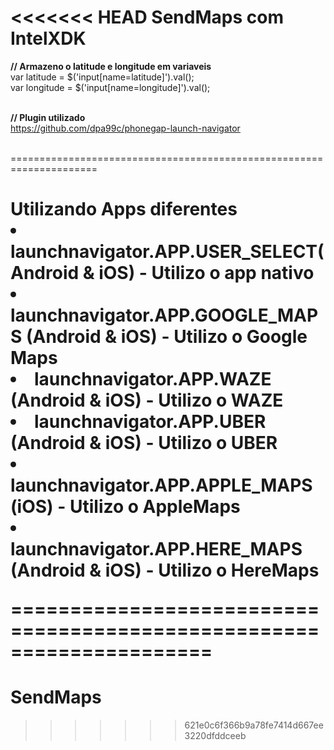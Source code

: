<<<<<<< HEAD
SendMaps com IntelXDK
=====================================================================

<b>// Armazeno o latitude e longitude em variaveis</b><br>
var latitude  = $('input[name=latitude]').val(); <br>
var longitude = $('input[name=longitude]').val();<br><br>

<b>// Plugin utilizado</b><br>
https://github.com/dpa99c/phonegap-launch-navigator<br><br>

=====================================================================<br>

<h1>Utilizando Apps diferentes</h1<br>

<li>launchnavigator.APP.USER_SELECT(Android & iOS) - <b>Utilizo o app nativo</b></li>
<li>launchnavigator.APP.GOOGLE_MAPS (Android & iOS) - <b>Utilizo o Google Maps</b></li>
<li>launchnavigator.APP.WAZE (Android & iOS) - <b>Utilizo o WAZE</b></li>
<li>launchnavigator.APP.UBER (Android & iOS) - <b>Utilizo o UBER</b></li>
<li>launchnavigator.APP.APPLE_MAPS (iOS) - <b>Utilizo o AppleMaps</b></li>
<li>launchnavigator.APP.HERE_MAPS (Android & iOS) - <b>Utilizo o HereMaps</b></li>

=====================================================================<br>
# SendMaps<br>
>>>>>>> 621e0c6f366b9a78fe7414d667ee3220dfddceeb
